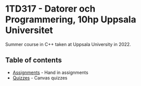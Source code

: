 # 1TD317 - Datorer och Programmering, 10hp Uppsala Universitet

Summer course in C++ taken at Uppsala University in 2022.

## Table of contents

- [Assignments](./assignments/) - Hand in assignments
- [Quizzes]('./quizzes/') - Canvas quizzes
